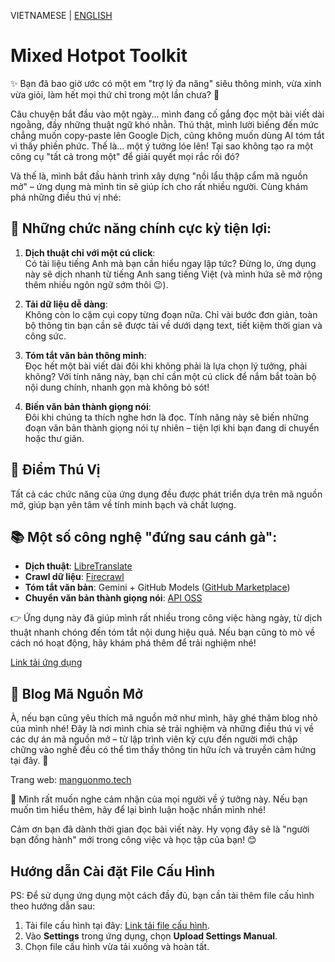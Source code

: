 VIETNAMESE | [ENGLISH](README.md)

# Mixed Hotpot Toolkit

✨ Bạn đã bao giờ ước có một em "trợ lý đa năng" siêu thông minh, vừa xinh vừa giỏi, làm hết mọi thứ chỉ trong một lần chưa? 🧐

Câu chuyện bắt đầu vào một ngày... mình đang cố gắng đọc một bài viết dài ngoằng, đầy những thuật ngữ khó nhằn. Thú thật, mình lười biếng đến mức chẳng muốn copy-paste lên Google Dịch, cũng không muốn dùng AI tóm tắt vì thấy phiền phức. Thế là... một ý tưởng lóe lên! Tại sao không tạo ra một công cụ "tất cả trong một" để giải quyết mọi rắc rối đó?

Và thế là, mình bắt đầu hành trình xây dựng "nồi lẩu thập cẩm mã nguồn mở" – ứng dụng mà mình tin sẽ giúp ích cho rất nhiều người. Cùng khám phá những điều thú vị nhé:

## 🌟 Những chức năng chính cực kỳ tiện lợi:

1. **Dịch thuật chỉ với một cú click**:  
   Có tài liệu tiếng Anh mà bạn cần hiểu ngay lập tức? Đừng lo, ứng dụng này sẽ dịch nhanh từ tiếng Anh sang tiếng Việt (và mình hứa sẽ mở rộng thêm nhiều ngôn ngữ sớm thôi 😉).

2. **Tải dữ liệu dễ dàng**:  
   Không còn lo cặm cụi copy từng đoạn nữa. Chỉ vài bước đơn giản, toàn bộ thông tin bạn cần sẽ được tải về dưới dạng text, tiết kiệm thời gian và công sức.

3. **Tóm tắt văn bản thông minh**:  
   Đọc hết một bài viết dài đôi khi không phải là lựa chọn lý tưởng, phải không? Với tính năng này, bạn chỉ cần một cú click để nắm bắt toàn bộ nội dung chính, nhanh gọn mà không bỏ sót!

4. **Biến văn bản thành giọng nói**:  
   Đôi khi chúng ta thích nghe hơn là đọc. Tính năng này sẽ biến những đoạn văn bản thành giọng nói tự nhiên – tiện lợi khi bạn đang di chuyển hoặc thư giãn.

## 🌈 Điểm Thú Vị

Tất cả các chức năng của ứng dụng đều được phát triển dựa trên mã nguồn mở, giúp bạn yên tâm về tính minh bạch và chất lượng.

## 📚 Một số công nghệ "đứng sau cánh gà":

- **Dịch thuật**: [LibreTranslate](https://github.com/LibreTranslate/LibreTranslate)
- **Crawl dữ liệu**: [Firecrawl](https://github.com/mendableai/firecrawl)
- **Tóm tắt văn bản**: Gemini + GitHub Models ([GitHub Marketplace](https://github.com/marketplace/models))
- **Chuyển văn bản thành giọng nói**: [API OSS](https://github.com/zukijourney/api-oss)

👉 Ứng dụng này đã giúp mình rất nhiều trong công việc hàng ngày, từ dịch thuật nhanh chóng đến tóm tắt nội dung hiệu quả. Nếu bạn cũng tò mò về cách nó hoạt động, hãy khám phá thêm để trải nghiệm nhé!

[Link tải ứng dụng](https://drive.google.com/file/d/1KWLsxkbLY_SjhCWCoJxIXci2nwpRgBt0/view?usp=sharing)

## 👋 Blog Mã Nguồn Mở

À, nếu bạn cũng yêu thích mã nguồn mở như mình, hãy ghé thăm blog nhỏ của mình nhé! Đây là nơi mình chia sẻ trải nghiệm và những điều thú vị về các dự án mã nguồn mở – từ lập trình viên kỳ cựu đến người mới chập chững vào nghề đều có thể tìm thấy thông tin hữu ích và truyền cảm hứng tại đây. 🌱

Trang web: [manguonmo.tech](https://manguonmo.tech)

💬 Mình rất muốn nghe cảm nhận của mọi người về ý tưởng này. Nếu bạn muốn tìm hiểu thêm, hãy để lại bình luận hoặc nhắn mình nhé!

Cảm ơn bạn đã dành thời gian đọc bài viết này. Hy vọng đây sẽ là "người bạn đồng hành" mới trong công việc và học tập của bạn! 😊

## Hướng dẫn Cài đặt File Cấu Hình

PS: Để sử dụng ứng dụng một cách đầy đủ, bạn cần tải thêm file cấu hình theo hướng dẫn sau:

1. Tải file cấu hình tại đây: [Link tải file cấu hình](https://drive.google.com/file/d/1_TdC6sK_e6sM4G3Uaicp8DhmKmLj1z9y/view?usp=sharing).
2. Vào **Settings** trong ứng dụng, chọn **Upload Settings Manual**.
3. Chọn file cấu hình vừa tải xuống và hoàn tất.
